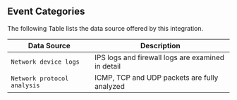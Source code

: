 
## Event Categories


The following Table lists the data source offered by this integration.

| Data Source | Description                          |
| ----------- | ------------------------------------ |
| `Network device logs` | IPS logs and firewall logs are examined in detail |
| `Network protocol analysis` | ICMP, TCP and UDP packets are fully analyzed |









